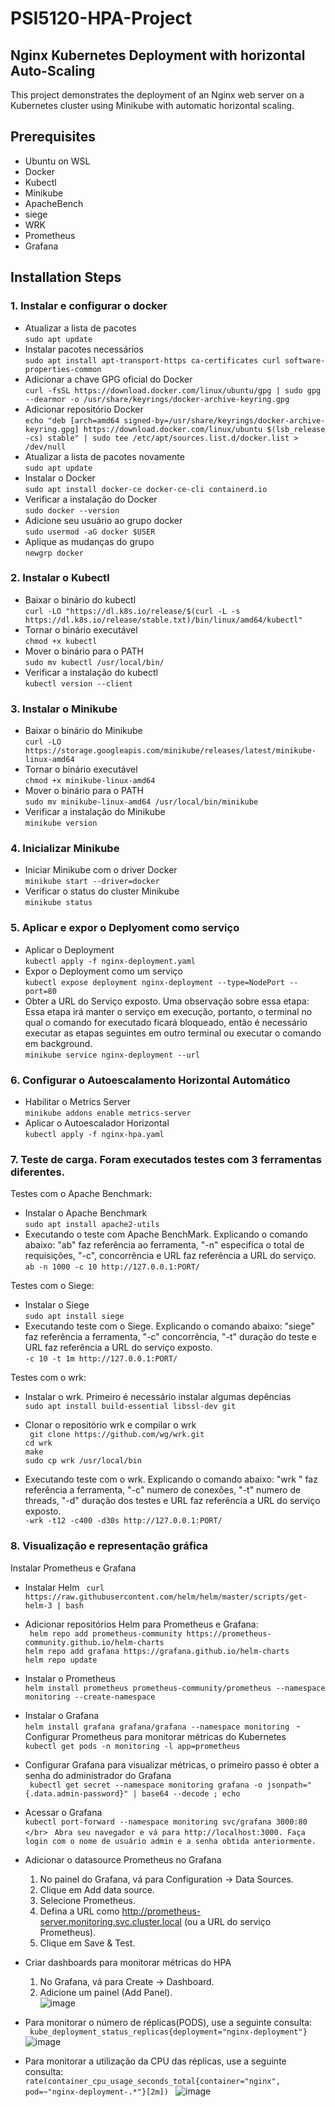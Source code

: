 # PSI5120-HPA-Project

## Nginx Kubernetes Deployment with horizontal Auto-Scaling

This project demonstrates the deployment of an Nginx web server on a Kubernetes cluster using Minikube with automatic horizontal scaling.

## Prerequisites

- Ubuntu on WSL
- Docker
- Kubectl
- Minikube
- ApacheBench
- siege
- WRK
- Prometheus
- Grafana
  
## Installation Steps

### 1. Instalar e configurar o docker

- Atualizar a lista de pacotes </br>
`sudo apt update
`
- Instalar pacotes necessários </br>
`sudo apt install apt-transport-https ca-certificates curl software-properties-common
`
- Adicionar a chave GPG oficial do Docker </br>
`curl -fsSL https://download.docker.com/linux/ubuntu/gpg | sudo gpg --dearmor -o /usr/share/keyrings/docker-archive-keyring.gpg
`
- Adicionar repositório Docker </br>
`echo "deb [arch=amd64 signed-by=/usr/share/keyrings/docker-archive-keyring.gpg] https://download.docker.com/linux/ubuntu $(lsb_release -cs) stable" | sudo tee /etc/apt/sources.list.d/docker.list > /dev/null
`
- Atualizar a lista de pacotes novamente </br>
`sudo apt update
`
- Instalar o Docker </br>
`sudo apt install docker-ce docker-ce-cli containerd.io
`
- Verificar a instalação do Docker </br>
`sudo docker --version
`
- Adicione seu usuário ao grupo docker </br>
`sudo usermod -aG docker $USER
`
- Aplique as mudanças do grupo </br>
`newgrp docker
`

### 2. Instalar o Kubectl

- Baixar o binário do kubectl </br>
`curl -LO "https://dl.k8s.io/release/$(curl -L -s https://dl.k8s.io/release/stable.txt)/bin/linux/amd64/kubectl"
`
- Tornar o binário executável </br>
`chmod +x kubectl
`
- Mover o binário para o PATH </br>
`sudo mv kubectl /usr/local/bin/
`
- Verificar a instalação do kubectl </br>
`kubectl version --client
`
### 3. Instalar o Minikube

- Baixar o binário do Minikube </br>
`curl -LO https://storage.googleapis.com/minikube/releases/latest/minikube-linux-amd64
`
- Tornar o binário executável </br>
`chmod +x minikube-linux-amd64
`
- Mover o binário para o PATH </br>
`sudo mv minikube-linux-amd64 /usr/local/bin/minikube
`
- Verificar a instalação do Minikube </br>
`minikube version
`
### 4. Inicializar Minikube 

- Iniciar Minikube com o driver Docker </br>
`minikube start --driver=docker
`
- Verificar o status do cluster Minikube </br>
`minikube status
`
### 5. Aplicar e expor o Deplyoment como serviço 

- Aplicar o Deployment </br>
`kubectl apply -f nginx-deployment.yaml
`
- Expor o Deployment como um serviço </br>
`kubectl expose deployment nginx-deployment --type=NodePort --port=80
`
- Obter a URL do Serviço exposto. Uma observação sobre essa etapa:  Essa etapa irá manter o serviço em execução, portanto, o terminal no qual o comando for executado ficará bloqueado, então é necessário executar as etapas seguintes em outro terminal ou executar o comando em background. </br>
`minikube service nginx-deployment --url
`
### 6. Configurar o Autoescalamento Horizontal Automático

-  Habilitar o Metrics Server </br>
`minikube addons enable metrics-server
`
- Aplicar o Autoescalador Horizontal </br>
`kubectl apply -f nginx-hpa.yaml
`
### 7. Teste de carga. Foram executados testes com 3 ferramentas diferentes.

Testes com o Apache Benchmark: </br>
- Instalar o Apache Benchmark </br>
`sudo apt install apache2-utils
`
- Executando o teste com Apache BenchMark. Explicando o comando abaixo: "ab" faz referência ao ferramenta, "-n" especifica o total de requisições, "-c", concorrência e URL faz referência a URL do serviço. </br>
`ab -n 1000 -c 10 http://127.0.0.1:PORT/
`

Testes com o Siege:</br>
- Instalar o Siege </br>
`sudo apt install siege
`
- Executando teste com o Siege. Explicando o comando abaixo: "siege" faz referência a ferramenta, "-c" concorrência, "-t" duração do teste e URL faz referência a URL do serviço exposto. </br>
`-c 10 -t 1m http://127.0.0.1:PORT/
` 

Testes com o wrk:</br>
- Instalar o wrk. Primeiro é necessário instalar algumas depências </br>
`sudo apt install build-essential libssl-dev git
`
- Clonar o repositório wrk e compilar o wrk </br>
`  git clone https://github.com/wg/wrk.git 
` </br>
`cd wrk
`</br>
`make
`</br>
`sudo cp wrk /usr/local/bin
`</br>

- Executando teste com o wrk. Explicando o comando abaixo: "wrk " faz referência a ferramenta, "-c" numero de conexões, "-t" numero de threads, "-d" duração dos testes e URL faz referência a URL do serviço exposto. </br>
`-wrk -t12 -c400 -d30s http://127.0.0.1:PORT/
`
### 8. Visualização e representação gráfica </br>
Instalar Prometheus e Grafana </br>
- Instalar Helm
`  curl https://raw.githubusercontent.com/helm/helm/master/scripts/get-helm-3 | bash
` 
- Adicionar repositórios Helm para Prometheus e Grafana:</br>
`  helm repo add prometheus-community https://prometheus-community.github.io/helm-charts
`</br> 
`helm repo add grafana https://grafana.github.io/helm-charts
`</br> 
`helm repo update
`</br>

- Instalar o Prometheus </br>
`helm install prometheus prometheus-community/prometheus --namespace monitoring --create-namespace
`
- Instalar o Grafana </br>
`helm install grafana grafana/grafana --namespace monitoring
`
-Configurar Prometheus para monitorar métricas do Kubernetes</br>
`kubectl get pods -n monitoring -l app=prometheus
`
- Configurar Grafana para visualizar métricas, o primeiro passo é obter a senha do administrador do Grafana </br>
`  kubectl get secret --namespace monitoring grafana -o jsonpath="{.data.admin-password}" | base64 --decode ; echo
`
- Acessar o Grafana </br>
`kubectl port-forward --namespace monitoring svc/grafana 3000:80 </br>
`
`Abra seu navegador e vá para http://localhost:3000. Faça login com o nome de usuário admin e a senha obtida anteriormente.
`

- Adicionar o datasource Prometheus no Grafana </br>
  1. No painel do Grafana, vá para Configuration -> Data Sources. </br>
  2. Clique em Add data source. </br>
  3. Selecione Prometheus. </br>
  4. Defina a URL como http://prometheus-server.monitoring.svc.cluster.local (ou a URL do serviço Prometheus). </br>
  5. Clique em Save & Test. </br>

- Criar dashboards para monitorar métricas do HPA </br>
  1. No Grafana, vá para Create -> Dashboard. </br>
  2. Adicione um painel (Add Panel). </br>
  ![image](https://github.com/user-attachments/assets/7880840c-8bb4-4d07-abc2-97a1d1a54133) </br>


- Para monitorar o número de réplicas(PODS), use a seguinte consulta: </br>
`  kube_deployment_status_replicas{deployment="nginx-deployment"}
`
![image](https://github.com/user-attachments/assets/b6ecac98-2149-472a-9ee5-2029c9151d30) </br>

- Para monitorar a utilização da CPU das réplicas, use a seguinte consulta: </br>
`rate(container_cpu_usage_seconds_total{container="nginx", pod=~"nginx-deployment-.*"}[2m])
`
![image](https://github.com/user-attachments/assets/d05cff59-e0f6-49dc-8439-20a44aec9f67) </br>

